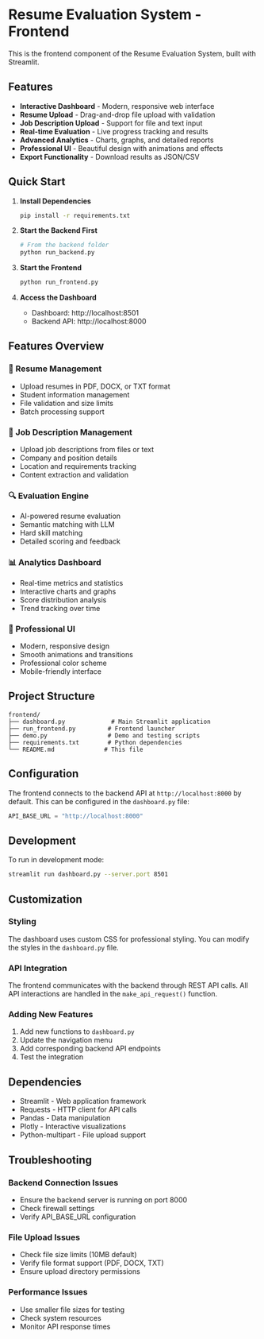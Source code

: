 # Resume Evaluation System - Frontend

This is the frontend component of the Resume Evaluation System, built with Streamlit.

## Features

- **Interactive Dashboard** - Modern, responsive web interface
- **Resume Upload** - Drag-and-drop file upload with validation
- **Job Description Upload** - Support for file and text input
- **Real-time Evaluation** - Live progress tracking and results
- **Advanced Analytics** - Charts, graphs, and detailed reports
- **Professional UI** - Beautiful design with animations and effects
- **Export Functionality** - Download results as JSON/CSV

## Quick Start

1. **Install Dependencies**
   ```bash
   pip install -r requirements.txt
   ```

2. **Start the Backend First**
   ```bash
   # From the backend folder
   python run_backend.py
   ```

3. **Start the Frontend**
   ```bash
   python run_frontend.py
   ```

4. **Access the Dashboard**
   - Dashboard: http://localhost:8501
   - Backend API: http://localhost:8000

## Features Overview

### 📄 Resume Management
- Upload resumes in PDF, DOCX, or TXT format
- Student information management
- File validation and size limits
- Batch processing support

### 💼 Job Description Management
- Upload job descriptions from files or text
- Company and position details
- Location and requirements tracking
- Content extraction and validation

### 🔍 Evaluation Engine
- AI-powered resume evaluation
- Semantic matching with LLM
- Hard skill matching
- Detailed scoring and feedback

### 📊 Analytics Dashboard
- Real-time metrics and statistics
- Interactive charts and graphs
- Score distribution analysis
- Trend tracking over time

### 🎨 Professional UI
- Modern, responsive design
- Smooth animations and transitions
- Professional color scheme
- Mobile-friendly interface

## Project Structure

```
frontend/
├── dashboard.py             # Main Streamlit application
├── run_frontend.py         # Frontend launcher
├── demo.py                 # Demo and testing scripts
├── requirements.txt        # Python dependencies
└── README.md              # This file
```

## Configuration

The frontend connects to the backend API at `http://localhost:8000` by default. This can be configured in the `dashboard.py` file:

```python
API_BASE_URL = "http://localhost:8000"
```

## Development

To run in development mode:

```bash
streamlit run dashboard.py --server.port 8501
```

## Customization

### Styling
The dashboard uses custom CSS for professional styling. You can modify the styles in the `dashboard.py` file.

### API Integration
The frontend communicates with the backend through REST API calls. All API interactions are handled in the `make_api_request()` function.

### Adding New Features
1. Add new functions to `dashboard.py`
2. Update the navigation menu
3. Add corresponding backend API endpoints
4. Test the integration

## Dependencies

- Streamlit - Web application framework
- Requests - HTTP client for API calls
- Pandas - Data manipulation
- Plotly - Interactive visualizations
- Python-multipart - File upload support

## Troubleshooting

### Backend Connection Issues
- Ensure the backend server is running on port 8000
- Check firewall settings
- Verify API_BASE_URL configuration

### File Upload Issues
- Check file size limits (10MB default)
- Verify file format support (PDF, DOCX, TXT)
- Ensure upload directory permissions

### Performance Issues
- Use smaller file sizes for testing
- Check system resources
- Monitor API response times
